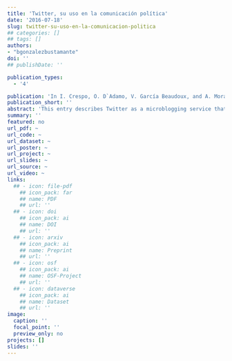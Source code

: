 ```yaml
---
title: 'Twitter, su uso en la comunicación política'
date: '2016-07-18'
slug: twitter-su-uso-en-la-comunicacion-politica
## categories: []
## tags: []
authors:
- "bgonzalezbustamante"
doi: ''
## publishDate: ''

publication_types:
  - '4'

publication: 'In I. Crespo, O. D`Adamo, V. García Beaudoux, and A. Mora (eds.), *Diccionario Enciclopédico de Comunicación Política. 2nd Edition* (pp. 378-380). Madrid: Centro de Estudios Políticos y Constitucionales'
publication_short: ''
abstract: 'This entry describes Twitter as a microblogging service that allows their users a status update of 140 characters. This updated is known as a tweet. This platform enables us to share information with known people but also with other social circles because it is possible to follow contents generates for others.'
summary: ''
featured: no
url_pdf: ~
url_code: ~
url_dataset: ~
url_poster: ~
url_project: ~
url_slides: ~
url_source: ~
url_video: ~
links:
  ## - icon: file-pdf
    ## icon_pack: far
    ## name: PDF
    ## url: ''
  ## - icon: doi
    ## icon_pack: ai
    ## name: DOI
    ## url: ''
  ## - icon: arxiv
    ## icon_pack: ai
    ## name: Preprint
    ## url: ''
  ## - icon: osf
    ## icon_pack: ai
    ## name: OSF-Project
    ## url: ''
  ## - icon: dataverse
    ## icon_pack: ai
    ## name: Dataset
    ## url: ''
image:
  caption: ''
  focal_point: ''
  preview_only: no
projects: []
slides: ''
---
```

